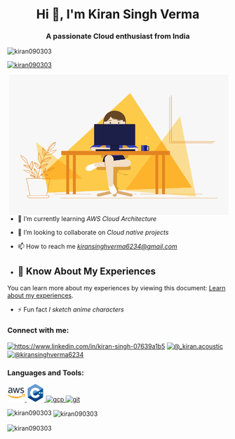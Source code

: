 <h1 align="center">Hi 👋, I'm Kiran Singh Verma</h1>
<h3 align="center">A passionate Cloud enthusiast from India</h3>

<p align="left"> <img src="https://komarev.com/ghpvc/?username=kiran090303&label=Profile%20views&color=0e75b6&style=flat" alt="kiran090303" /> </p>

<p align="left"> <a href="https://github.com/ryo-ma/github-profile-trophy"><img src="https://github-profile-trophy.vercel.app/?username=kiran090303" alt="kiran090303" /></a> </p>

<!-- code gif-->
<img align="right" alt="GIF" src="./code.gif" width="500" height="320" />

- 🌱 I’m currently learning *AWS Cloud Architecture*

- 👯 I’m looking to collaborate on *Cloud native projects*

- 📫 How to reach me *kiransinghverma6234@gmail.com*

- ## 📄 Know About My Experiences

You can learn more about my experiences by viewing this document: [Learn about my experiences](https://drive.google.com/file/d/1QMdRm7R2teWIkMX0f24nwERquUzr800L/view?usp=sharing).

- ⚡ Fun fact *I sketch anime characters*

<h3 align="left">Connect with me:</h3>
<p align="left">
<a href="https://linkedin.com/in/kiran-singh-07639a1b5" target="blank"><img align="center" src="https://raw.githubusercontent.com/rahuldkjain/github-profile-readme-generator/master/src/images/icons/Social/linked-in-alt.svg" alt="https://www.linkedin.com/in/kiran-singh-07639a1b5" height="30" width="40" /></a>
<a href="https://instagram.com/@_kiran.acoustic" target="blank"><img align="center" src="https://raw.githubusercontent.com/rahuldkjain/github-profile-readme-generator/master/src/images/icons/Social/instagram.svg" alt="@_kiran.acoustic" height="30" width="40" /></a>
<a href="https://medium.com/@kiransinghverma6234" target="blank"><img align="center" src="https://raw.githubusercontent.com/rahuldkjain/github-profile-readme-generator/master/src/images/icons/Social/medium.svg" alt="@kiransinghverma6234" height="30" width="40" /></a>
</p>

<h3 align="left">Languages and Tools:</h3>
<p align="left"> <a href="https://aws.amazon.com" target="_blank" rel="noreferrer"> <img src="https://raw.githubusercontent.com/devicons/devicon/master/icons/amazonwebservices/amazonwebservices-original-wordmark.svg" alt="aws" width="40" height="40"/> </a> <a href="https://www.w3schools.com/cpp/" target="_blank" rel="noreferrer"> <img src="https://raw.githubusercontent.com/devicons/devicon/master/icons/cplusplus/cplusplus-original.svg" alt="cplusplus" width="40" height="40"/> </a> <a href="https://cloud.google.com" target="_blank" rel="noreferrer"> <img src="https://www.vectorlogo.zone/logos/google_cloud/google_cloud-icon.svg" alt="gcp" width="40" height="40"/> </a> <a href="https://git-scm.com/" target="_blank" rel="noreferrer"> <img src="https://www.vectorlogo.zone/logos/git-scm/git-scm-icon.svg" alt="git" width="40" height="40"/> </a> </p>

<p><img align="left" src="https://github-readme-stats.vercel.app/api/top-langs?username=kiran090303&show_icons=true&locale=en&layout=compact" alt="kiran090303" /></p>

<p>&nbsp;<img align="center" src="https://github-readme-stats.vercel.app/api?username=kiran090303&show_icons=true&locale=en" alt="kiran090303" /></p>

<p><img align="center" src="https://github-readme-streak-stats.herokuapp.com/?user=kiran090303&" alt="kiran090303" /></p>
